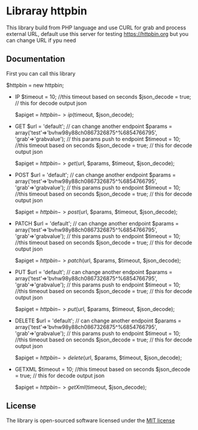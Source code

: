 # Libraray httpbin

This library build from PHP language and use CURL for grab and process external URL, default use this server for testing https://httpbin.org but you can change URL if ypu need

## Documentation

First you can call this library

$httpbin = new httpbin;

- IP
  $timeout = 10; //this timeout based on seconds
  $json_decode = true; // this for decode output json

  $apiget = $httpbin->ip($timeout, $json_decode);

- GET
  $url = 'default'; // can change another endpoint
  $params = array('test'=>'bvhw98y88ch0867326875^%6854766795', 'grab'=>'grabvalue'); // this params push to endpoint
  $timeout = 10; //this timeout based on seconds
  $json_decode = true; // this for decode output json

  $apiget = $httpbin->get($url, $params, $timeout, $json_decode);

- POST
  $url = 'default'; // can change another endpoint
  $params = array('test'=>'bvhw98y88ch0867326875^%6854766795', 'grab'=>'grabvalue'); // this params push to endpoint
  $timeout = 10; //this timeout based on seconds
  $json_decode = true; // this for decode output json
  
  $apiget = $httpbin->post($url, $params, $timeout, $json_decode);

- PATCH
  $url = 'default'; // can change another endpoint
  $params = array('test'=>'bvhw98y88ch0867326875^%6854766795', 'grab'=>'grabvalue'); // this params push to endpoint
  $timeout = 10; //this timeout based on seconds
  $json_decode = true; // this for decode output json
  
  $apiget = $httpbin->patch($url, $params, $timeout, $json_decode);

- PUT
  $url = 'default'; // can change another endpoint
  $params = array('test'=>'bvhw98y88ch0867326875^%6854766795', 'grab'=>'grabvalue'); // this params push to endpoint
  $timeout = 10; //this timeout based on seconds
  $json_decode = true; // this for decode output json
  
  $apiget = $httpbin->put($url, $params, $timeout, $json_decode);

- DELETE
  $url = 'default'; // can change another endpoint
  $params = array('test'=>'bvhw98y88ch0867326875^%6854766795', 'grab'=>'grabvalue'); // this params push to endpoint
  $timeout = 10; //this timeout based on seconds
  $json_decode = true; // this for decode output json
  
  $apiget = $httpbin->delete($url, $params, $timeout, $json_decode);

- GETXML
  $timeout = 10; //this timeout based on seconds
  $json_decode = true; // this for decode output json
  
  $apiget = $httpbin->getXml($timeout, $json_decode);

## License

The library is open-sourced software licensed under the [MIT license](http://opensource.org/licenses/MIT)
